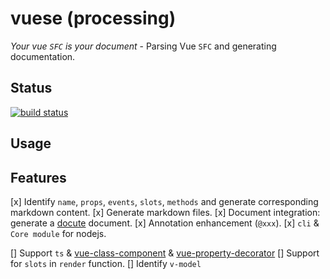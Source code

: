 # vuese (processing)

*Your vue `SFC` is your document* - Parsing Vue `SFC` and generating documentation.

## Status

[![build status](https://badgen.net/circleci/github/HcySunYang/vuese/master)](https://circleci.com/gh/HcySunYang/vuese/tree/master)

## Usage

## Features

[x] Identify `name`, `props`, `events`, `slots`, `methods` and generate corresponding markdown content.
[x] Generate markdown files.
[x] Document integration: generate a [docute](https://docute.org/) document.
[x] Annotation enhancement (`@xxx`).
[x] `cli` & `Core module` for nodejs.

[] Support `ts` & [vue-class-component](https://github.com/vuejs/vue-class-component) & [vue-property-decorator](https://github.com/kaorun343/vue-property-decorator)
[] Support for `slots` in `render` function.
[] Identify `v-model`
